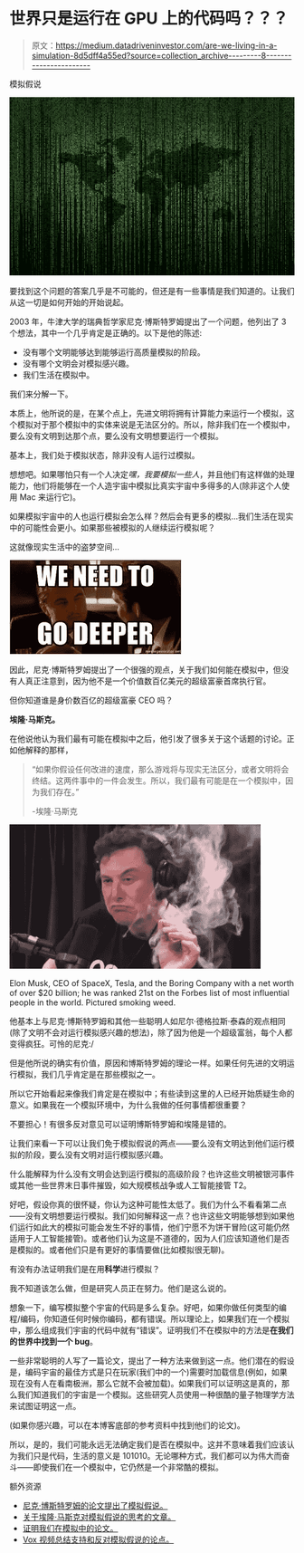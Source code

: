 # 世界只是运行在 GPU 上的代码吗？？？

> 原文：<https://medium.datadriveninvestor.com/are-we-living-in-a-simulation-8d5dff4a55ed?source=collection_archive---------8----------------------->

模拟假说

![](img/9717b245d2a7519d037a82a973144bee.png)

要找到这个问题的答案几乎是不可能的，但还是有一些事情是我们知道的。让我们从这一切是如何开始的开始说起。

2003 年，牛津大学的瑞典哲学家尼克·博斯特罗姆提出了一个问题，他列出了 3 个想法，其中一个几乎肯定是正确的。以下是他的陈述:

*   没有哪个文明能够达到能够运行高质量模拟的阶段。
*   没有哪个文明会对模拟感兴趣。
*   我们生活在模拟中。

我们来分解一下。

本质上，他所说的是，在某个点上，先进文明将拥有计算能力来运行一个模拟，这个模拟对于那个模拟中的实体来说是无法区分的。所以，除非我们在一个模拟中，要么没有文明到达那个点，要么没有文明想要运行一个模拟。

基本上，我们处于模拟状态，除非没有人运行过模拟。

想想吧。如果哪怕只有一个人决定*嘿，我要模拟一些人*，并且他们有这样做的处理能力，他们将能够在一个人造宇宙中模拟比真实宇宙中多得多的人(除非这个人使用 Mac 来运行它)。

如果模拟宇宙中的人也运行模拟会怎么样？然后会有更多的模拟…我们生活在现实中的可能性会更小。如果那些被模拟的人继续运行模拟呢？

这就像现实生活中的盗梦空间…

![](img/30a8dc70f16bc915585fe3b9f676ebac.png)

因此，尼克·博斯特罗姆提出了一个很强的观点，关于我们如何能在模拟中，但没有人真正注意到，因为他不是一个价值数百亿美元的超级富豪首席执行官。

但你知道谁是身价数百亿的超级富豪 CEO 吗？

**埃隆·马斯克。**

在他说他认为我们最有可能在模拟中之后，他引发了很多关于这个话题的讨论。正如他解释的那样，

> “如果你假设任何改进的速度，那么游戏将与现实无法区分，或者文明将会终结。这两件事中的一件会发生。所以，我们最有可能是在一个模拟中，因为我们存在。”
> 
> -埃隆·马斯克

![](img/c78b32d3f1234e7743564f2a7ef34d15.png)

Elon Musk, CEO of SpaceX, Tesla, and the Boring Company with a net worth of over $20 billion; he was ranked 21st on the Forbes list of most influential people in the world. Pictured smoking weed.

他基本上与尼克·博斯特罗姆和其他一些聪明人如尼尔·德格拉斯·泰森的观点相同(除了文明不会对运行模拟感兴趣的想法)，除了因为他是一个超级富翁，每个人都变得疯狂。可怜的尼克:/

但是他所说的确实有价值，原因和博斯特罗姆的理论一样。如果任何先进的文明运行模拟，我们几乎肯定是在那些模拟之一。

所以它开始看起来像我们肯定是在模拟中；有些读到这里的人已经开始质疑生命的意义。如果我在一个模拟环境中，为什么我做的任何事情都很重要？

不要担心！有很多反对意见可以证明博斯特罗姆和埃隆是错的。

让我们来看一下可以让我们免于模拟假说的两点——要么没有文明达到他们运行模拟的阶段，要么没有文明对运行模拟感兴趣。

什么能解释为什么没有文明会达到运行模拟的高级阶段？也许这些文明被银河事件或其他一些世界末日事件摧毁，如大规模核战争或人工智能接管 T2。

好吧，假设你真的很怀疑，你认为这种可能性太低了。我们为什么不看看第二点——没有文明想要运行模拟。我们如何解释这一点？也许这些文明能够想到如果他们运行如此大的模拟可能会发生不好的事情，他们宁愿不为饼干冒险(这可能仍然适用于人工智能接管)。或者他们认为这是不道德的，因为人们应该知道他们是否是模拟的。或者他们只是有更好的事情要做(比如模拟很无聊)。

有没有办法证明我们是在用**科学**进行模拟？

我不知道该怎么做，但是研究人员正在努力。他们是这么说的。

想象一下，编写模拟整个宇宙的代码是多么复杂。好吧，如果你做任何类型的编程/编码，你知道任何时候你编码，都有错误。所以理论上，如果我们在一个模拟中，那么组成我们宇宙的代码中就有“错误”。证明我们不在模拟中的方法是**在我们的世界中找到一个 bug**。

一些非常聪明的人写了一篇论文，提出了一种方法来做到这一点。他们潜在的假设是，编码宇宙的最佳方式是只在玩家(我们中的一个)需要时加载信息(例如，如果现在没有人在看南极洲，那么它就不会被加载)。如果我们可以证明这是真的，那么我们知道我们的宇宙是一个模拟。这些研究人员使用一种很酷的量子物理学方法来试图证明这一点。

(如果你感兴趣，可以在本博客底部的参考资料中找到他们的论文)。

所以，是的，我们可能永远无法确定我们是否在模拟中。这并不意味着我们应该认为我们只是代码，生活的意义是 101010。无论哪种方式，我们都可以为伟大而奋斗——即使我们在一个模拟中，它仍然是一个非常酷的模拟。

额外资源

*   [尼克·博斯特罗姆的论文提出了模拟假说。](https://www.simulation-argument.com/simulation.html)
*   [关于埃隆·马斯克对模拟假说的思考的文章。](https://www.nbcnews.com/mach/science/what-simulation-hypothesis-why-some-think-life-simulated-reality-ncna913926)
*   [证明我们在模拟中的论文。](http://www.ijqf.org/wps/wp-content/uploads/2017/03/IJQF-3888.pdf)
*   [Vox 视频总结支持和反对模拟假说的论点。](https://www.youtube.com/watch?v=J0KHiiTtt4w)